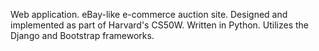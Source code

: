 Web application. eBay-like e-commerce auction site. Designed and implemented as part of Harvard's CS50W. Written in Python. Utilizes the Django and Bootstrap frameworks.
